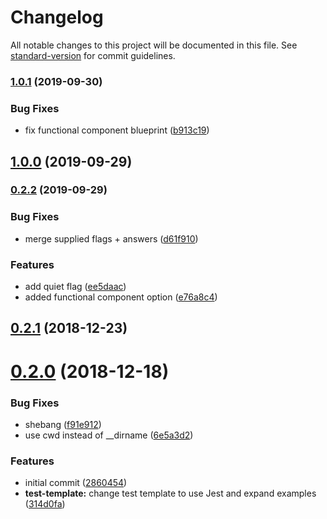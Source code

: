 # Changelog

All notable changes to this project will be documented in this file. See [standard-version](https://github.com/conventional-changelog/standard-version) for commit guidelines.

### [1.0.1](https://github.com/belsrc/vue-gen/compare/v1.0.0...v1.0.1) (2019-09-30)


### Bug Fixes

* fix functional component blueprint ([b913c19](https://github.com/belsrc/vue-gen/commit/b913c19))

## [1.0.0](https://github.com/belsrc/vue-gen/compare/v0.2.2...v1.0.0) (2019-09-29)

### [0.2.2](https://github.com/belsrc/vue-gen/compare/v0.2.1...v0.2.2) (2019-09-29)


### Bug Fixes

* merge supplied flags + answers ([d61f910](https://github.com/belsrc/vue-gen/commit/d61f910))


### Features

* add quiet flag ([ee5daac](https://github.com/belsrc/vue-gen/commit/ee5daac))
* added functional component option ([e76a8c4](https://github.com/belsrc/vue-gen/commit/e76a8c4))

## [0.2.1](https://github.com/belsrc/vue-gen/compare/v0.2.0...v0.2.1) (2018-12-23)



# [0.2.0](https://github.com/belsrc/vue-gen/compare/2860454...v0.2.0) (2018-12-18)


### Bug Fixes

* shebang ([f91e912](https://github.com/belsrc/vue-gen/commit/f91e912))
* use cwd instead of __dirname ([6e5a3d2](https://github.com/belsrc/vue-gen/commit/6e5a3d2))


### Features

* initial commit ([2860454](https://github.com/belsrc/vue-gen/commit/2860454))
* **test-template:** change test template to use Jest and expand examples ([314d0fa](https://github.com/belsrc/vue-gen/commit/314d0fa))
